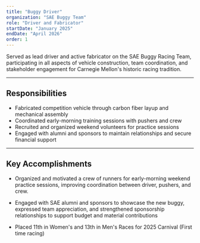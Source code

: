 ```yaml
---
title: "Buggy Driver"
organization: "SAE Buggy Team"
role: "Driver and Fabricator"
startDate: "January 2025"
endDate: "April 2026"
order: 1
---
```


Served as lead driver and active fabricator on the SAE Buggy Racing Team, participating in all aspects of vehicle construction, team coordination, and stakeholder engagement for Carnegie Mellon's historic racing tradition.

---

## Responsibilities

- Fabricated competition vehicle through carbon fiber layup and mechanical assembly
- Coordinated early-morning training sessions with pushers and crew
- Recruited and organized weekend volunteers for practice sessions
- Engaged with alumni and sponsors to maintain relationships and secure financial support

---

## Key Accomplishments

- Organized and motivated a crew of runners for early-morning weekend practice sessions, improving coordination between driver, pushers, and crew.

- Engaged with SAE alumni and sponsors to showcase the new buggy, expressed team appreciation, and strengthened sponsorship relationships to support budget and material contributions

- Placed 11th in Women's and 13th in Men's Races for 2025 Carnival (First time racing)

